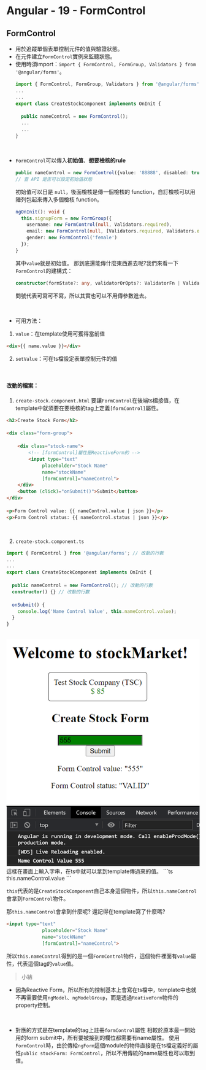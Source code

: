 # Angular - 19 - FormControl
## FormControl
* 用於追蹤單個表單控制元件的值與驗證狀態。
* 在元件建立`FormControl`實例來監聽狀態。
* 使用時須import：`import { FormControl, FormGroup, Validators } from '@angular/forms'`。
  ```ts
  import { FormControl, FormGroup, Validators } from '@angular/forms';
  ...
  ...
  export class CreateStockComponent implements OnInit {

    public nameControl = new FormControl();
    ...
    ...
  }
  ```
<br/>

* `FormControl`可以傳入**初始值**、**想要檢核的rule**
  ```ts
  public nameControl = new FormControl({value: '88888', disabled: true}, Validators.required); 
  // 查 API 是否可以設定初始值狀態
  ```
  初始值可以日是 `null`，後面檢核是傳一個檢核的 function，自訂檢核可以用陣列包起來傳入多個檢核 function。
  ```ts
  ngOnInit(): void {
    this.signupForm = new FormGroup({
      username: new FormControl(null, Validators.required),
      email: new FormControl(null, [Validators.required, Validators.email]),
      gender: new FormControl('female')
    });
  }
  ```
  其中`value`就是初始值。
  那到底還能傳什麼東西進去呢?我們來看一下`FormControl`的建構式：
  ```ts
  constructor(formState?: any, validatorOrOpts?: ValidatorFn | ValidatorFn[] | AbstractControlOptions | null, asyncValidator?: AsyncValidatorFn | AsyncValidatorFn[] | null);
  ```
  問號代表可寫可不寫，所以其實也可以不用傳參數進去。
<br/>

* 可用方法：
1. `value`：在template使用可獲得當前值
  ```html
  <div>{{ name.value }}</div>
  ```
2. `setValue`：可在ts檔設定表單控制元件的值
<br/>

#### 改動的檔案：
1. `create-stock.component.html`
要讓`FormControl`在後端ts檔接值，在template中就須要在要檢核的tag上定義`[formControl]`屬性。
```html
<h2>Create Stock Form</h2>

<div class="form-group">

    <div class="stock-name">
        <!-- [formControl]屬性是ReactiveForm的 -->
        <input type="text"
             placeholder="Stock Name"
             name="stockName"
             [formControl]="nameControl"> 
    </div>
    <button (click)="onSubmit()">Submit</button>
</div>

<p>Form Control value: {{ nameControl.value | json }}</p>
<p>Form Control status: {{ nameControl.status | json }}</p>
```
<br/>

2. `create-stock.component.ts`
```ts
import { FormControl } from '@angular/forms'; // 改動的行數
...
...
export class CreateStockComponent implements OnInit {

  public nameControl = new FormControl(); // 改動的行數
  constructor() {} // 改動的行數

  onSubmit() {
    console.log('Name Control Value', this.nameControl.value);
  }
}
```
<br/>

<img src="/img/ng_formControl_1.png">
<img src="/img/ng_formControl_2.png">
這樣在畫面上輸入字串，在ts中就可以拿到template傳過來的值。
```ts
this.nameControl.value
```

`this`代表的是`CreateStockComponent`自己本身這個物件，所以`this.nameControl`會拿到`FormControl`物件。

那`this.nameControl`會拿到什麼呢?
還記得在template寫了什麼嗎?
```html
<input type="text"
             placeholder="Stock Name"
             name="stockName"
             [formControl]="nameControl">
```
所以`this.nameControl`得到的是一個`FormControl`物件，這個物件裡面有`value`屬性，代表這個tag的`value`值。
<br/>

> 小結
* 因為Reactive Form，所以所有的控制基本上會寫在ts檔中，template中也就不再需要使用`ngModel`、`ngModelGroup`，而是透過`ReativeForm`物件的property控制。
<br/>

* 對應的方式是在template的tag上註冊`formControl`屬性
相較於原本最一開始用的form submit中，所有要被接到的欄位都需要有name屬性。
使用`FormControl`時，由於傳給`ngForm`這個module的物件直接是在ts檔定義好的屬性`public stockForm: FormControl`，所以不用傳統的name屬性也可以取到值。